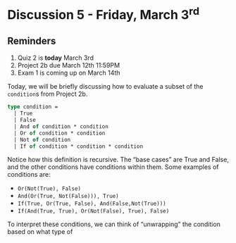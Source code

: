 # Discussion 5 - Friday, March 3<sup>rd</sup>

## Reminders
1. Quiz 2 is **today** March 3rd
2. Project 2b due March 12th 11:59PM
3. Exam 1 is coming up on March 14th

Today, we will be briefly discussing how to evaluate a subset of the `condition`s from Project 2b.

```ml
type condition = 
  | True
  | False
  | And of condition * condition
  | Or of condition * condition
  | Not of condition
  | If of condition * condition * condition
```
Notice how this definition is recursive. The “base cases” are True and False, and the other conditions have conditions within them. Some examples of conditions are:
- `Or(Not(True), False)`
- `And(Or(True, Not(False))), True)`
- `If(True, Or(True, False), And(False,Not(True)))`
- `If(And(True, True), Or(Not(False), True), False)`

To interpret these conditions, we can think of “unwrapping” the condition based on what type of 